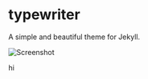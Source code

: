 typewriter
==========

A simple and beautiful theme for Jekyll.

![Screenshot](https://raw.githubusercontent.com/alixedi/typewriter/master/images/screenshot.png)

hi
